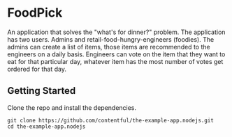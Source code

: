 # FoodPick
An application that solves the "what's for dinner?" problem. The application has two users. Admins and retail-food-hungry-engineers (foodies). The admins can create a list of items, those items are recommended to the engineers on a daily basis. Engineers can vote on the item that they want to eat for that particular day, whatever item has the most number of votes get ordered for that day.
## Getting Started
Clone the repo and install the dependencies.
```
git clone https://github.com/contentful/the-example-app.nodejs.git
cd the-example-app.nodejs
```
